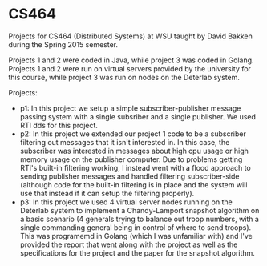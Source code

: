 # CS464
Projects for CS464 (Distributed Systems) at WSU taught by David Bakken during the Spring 2015 semester.

Projects 1 and 2 were coded in Java, while project 3 was coded in Golang. Projects 1 and 2 were run on virtual servers provided by the university for this course, while project 3 was run on nodes on the Deterlab system.

Projects:
- p1: In this project we setup a simple subscriber-publisher message passing system with a single subsriber and a single publisher. We used RTI dds for this project.
- p2: In this project we extended our project 1 code to be a subscriber filtering out messages that it isn't interested in. In this case, the subscriber was interested in messages about high cpu usage or high memory usage on the publisher computer. Due to problems getting RTI's built-in filtering working, I instead went with a flood approach to sending publisher messages and handled filtering subscriber-side (although code for the built-in filtering is in place and the system will use that instead if it can setup the filtering properly).
- p3: In this project we used 4 virtual server nodes running on the Deterlab system to implement a Chandy-Lamport snapshot algorithm on a basic scenario (4 generals trying to balance out troop numbers, with a single commanding general being in control of where to send troops). This was programemd in Golang (which I was unfamiliar with) and I've provided the report that went along with the project as well as the specifications for the project and the paper for the snapshot algorithm.
